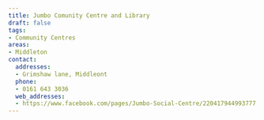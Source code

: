 ```yaml
---
title: Jumbo Comunity Centre and Library
draft: false
tags:
- Community Centres
areas:
- Middleton
contact:
  addresses:
  - Grimshaw lane, Middleont
  phone:
  - 0161 643 3036
  web_addresses:
  - https://www.facebook.com/pages/Jumbo-Social-Centre/220417944993777
---
```



